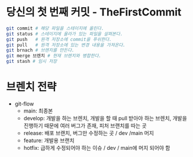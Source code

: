 # 당신의 첫 번째 커밋 - TheFirstCommit

```bash
git commit # 해당 파일을 스테이지에 올린다.
git status # 스테이지에 올라가 있는 파일을 살펴본다.
git push   # 원격 저장소에 commit을 푸쉬한다.
git pull   # 원격 저장소에 있는 변경 내용을 가져온다.
git brnach # 브렌치를 만든다.
git merge 브렌치 # 현재 브렌치와 병합한다.
git stash # 임시 저장
```

# 브렌치 전략

- git-flow
  - main: 최종본
  - develop: 개발을 하는 브렌치, 개발을 할 때 pull 받아야 하는 브렌치, 개발을 진행하기 때문에 여러 버그가 존재, 피처 브랜치를 따는 곳
  - release: 배포 브랜치, 버그만 수정하는 곳 / dev /main 머지
  - feature: 개발용 브랜치
  - hotfix: 급하게 수정되어야 하는 이슈 / dev / main에 머지 되어야 함

